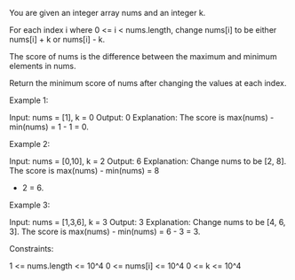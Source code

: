 You are given an integer array nums and an integer k.

For each index i where 0 <= i < nums.length, change nums[i] to be either
nums[i] + k or nums[i] - k.

The score of nums is the difference between the maximum and minimum elements
in nums.

Return the minimum score of nums after changing the values at each index.


Example 1:


Input: nums = [1], k = 0
Output: 0
Explanation: The score is max(nums) - min(nums) = 1 - 1 = 0.


Example 2:


Input: nums = [0,10], k = 2
Output: 6
Explanation: Change nums to be [2, 8]. The score is max(nums) - min(nums) = 8
- 2 = 6.


Example 3:


Input: nums = [1,3,6], k = 3
Output: 3
Explanation: Change nums to be [4, 6, 3]. The score is max(nums) - min(nums)
= 6 - 3 = 3.



Constraints:


1 <= nums.length <= 10^4
0 <= nums[i] <= 10^4
0 <= k <= 10^4




